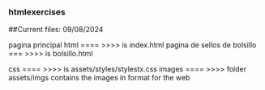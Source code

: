 ### htmlexercises

##Current files: 09/08/2024

pagina principal html   ==== >>>>   is index.html
pagina de sellos de bolsillo === >>>> is bolsillo.html

css    ==== >>>>    is assets/styles/stylestx.css
images ==== >>>> folder assets/imgs contains the images in format for the web
